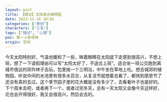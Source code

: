 ```yaml
---
layout: post
title: 【随记】太阳适合植物园
date: 2023-11-16 10:01
categories: ["原创"]
characters: ["三毛"]
tags: ["随记", "心理"]
pov: 第一人称视角
origin: 空间
---
```


今天太阳特别好，气温也暖和了一些，眯着眼睛在太阳底下走感到很高兴，不想上班，想了一下请假理由可以写“太阳太好了，不适合上班”。适合坐一班公交跑到离城市很远的郊外林子去玩，包里揣一个三明治，中午坐在草地上吃。想去城郊的植物园，听说中间的水池里有很多水百合，从复活节就想着去看了，都快到感恩节了还没有真的去过。这个季节园子里的花大概是没有多少了，去看看叶子也是好的。下个周末去吧，或者再下一个，或者过完冬天，总有一天太阳又会像今天这样好，花也会开得很好，我又会很高兴，然后会去的。
